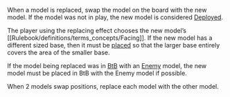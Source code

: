 When a model is replaced, swap the model on the board with the new model.
If the model was not in play, the new model is considered [Deployed](Rulebook/definitions/terms_concepts/Deploy.md).

The player using the replacing effect chooses the new model’s [[Rulebook/definitions/terms_concepts/Facing]].
If the new model has a different sized base, then it must be [placed](Rulebook/definitions/terms_concepts/Place.md) so that the larger base entirely covers the area of the smaller base.

If the model being replaced was in [BtB](Rulebook/definitions/terms_concepts/Base-to-Base.md) with an [Enemy](Rulebook/definitions/terms_concepts/Enemy-Friendly.md) model, the new model must be placed in BtB with the Enemy model if possible.

When 2 models swap positions, replace each model with the other model.